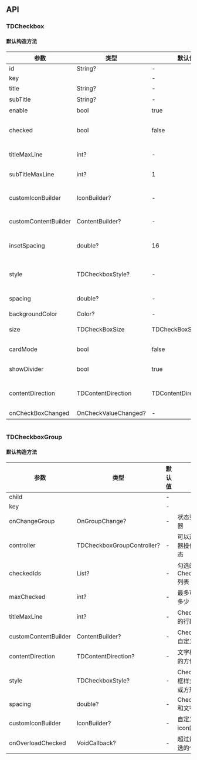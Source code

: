 ## API
### TDCheckbox
#### 默认构造方法

| 参数 | 类型 | 默认值 | 说明 |
| --- | --- | --- | --- |
| id | String? | - | id |
| key |  | - |  |
| title | String? | - | 文本 |
| subTitle | String? | - | 辅助文字 |
| enable | bool | true | 不可用 |
| checked | bool | false | 选中状态。默认为`false` |
| titleMaxLine | int? | - | 标题的行数 |
| subTitleMaxLine | int? | 1 | 辅助文字的行数 |
| customIconBuilder | IconBuilder? | - | 自定义Checkbox显示样式 |
| customContentBuilder | ContentBuilder? | - | 完全自定义内容 |
| insetSpacing | double? | 16 | 文字和非图标侧的距离 |
| style | TDCheckboxStyle? | - | 复选框样式：圆形或方形 |
| spacing | double? | - | icon和文字的距离 |
| backgroundColor | Color? | - | 背景颜色 |
| size | TDCheckBoxSize | TDCheckBoxSize.small | 复选框大小 |
| cardMode | bool | false | 展示为卡片模式 |
| showDivider | bool | true | 是否展示分割线 |
| contentDirection | TDContentDirection | TDContentDirection.right | 文字相对icon的方位 |
| onCheckBoxChanged | OnCheckValueChanged? | - | 切换监听 |

```
```
 ### TDCheckboxGroup
#### 默认构造方法

| 参数 | 类型 | 默认值 | 说明 |
| --- | --- | --- | --- |
| child |  | - |  |
| key |  | - |  |
| onChangeGroup | OnGroupChange? | - | 状态变化监听器 |
| controller | TDCheckboxGroupController? | - | 可以通过控制器操作勾选状态 |
| checkedIds | List<String>? | - | 勾选的CheckBox id列表 |
| maxChecked | int? | - | 最多可以勾选多少 |
| titleMaxLine | int? | - | CheckBox标题的行数 |
| customContentBuilder | ContentBuilder? | - | CheckBox完全自定义内容 |
| contentDirection | TDContentDirection? | - | 文字相对icon的方位 |
| style | TDCheckboxStyle? | - | CheckBox复选框样式：圆形或方形 |
| spacing | double? | - | CheckBoxicon和文字的距离 |
| customIconBuilder | IconBuilder? | - | 自定义选择icon的样式 |
| onOverloadChecked | VoidCallback? | - | 超过最大可勾选的个数 |

